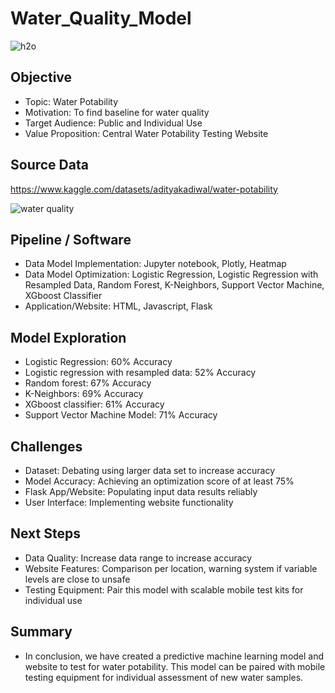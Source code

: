 # Water_Quality_Model

![h2o](https://github.com/pjgill010/Water_Quality_Model/assets/118948437/cfda25b2-3b9b-4ec4-b271-8f77da8f856c)


## Objective
- Topic: Water Potability
- Motivation: To find baseline for water quality
- Target Audience: Public and Individual Use
- Value Proposition: Central Water Potability Testing Website

## Source Data 

https://www.kaggle.com/datasets/adityakadiwal/water-potability

![water quality](https://github.com/pjgill010/Water_Quality_Model/assets/118948437/93c71932-2c75-4545-84b0-ae01ebb09cc0)

## Pipeline / Software
- Data Model Implementation: Jupyter notebook, Plotly, Heatmap
- Data Model Optimization: Logistic Regression, Logistic Regression with Resampled Data, Random Forest, K-Neighbors, Support Vector Machine, XGboost Classifier
- Application/Website: HTML, Javascript, Flask

## Model Exploration
- Logistic Regression: 60% Accuracy
- Logistic regression with resampled data: 52% Accuracy
- Random forest: 67% Accuracy
- K-Neighbors: 69% Accuracy
- XGboost classifier: 61% Accuracy
- Support Vector Machine Model: 71% Accuracy

## Challenges

- Dataset: Debating using larger data set to increase accuracy 
- Model Accuracy: Achieving an optimization score of at least 75%
- Flask App/Website: Populating input data results reliably 
- User Interface: Implementing website functionality

## Next Steps

- Data Quality: Increase data range to increase accuracy
- Website Features: Comparison per location, warning system if variable levels are close to unsafe
- Testing Equipment: Pair this model with scalable mobile test kits for individual use


## Summary

- In conclusion, we have created a predictive machine learning model and website to test for water potability. This model can be paired with mobile testing equipment for individual assessment of new water samples.


